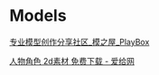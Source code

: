 # Models

[专业模型创作分享社区_模之屋_PlayBox](https://www.aplaybox.com/)

[人物角色 2d素材 免费下载 - 爱给网](https://www.aigei.com/s?dim=persona&type=2d)